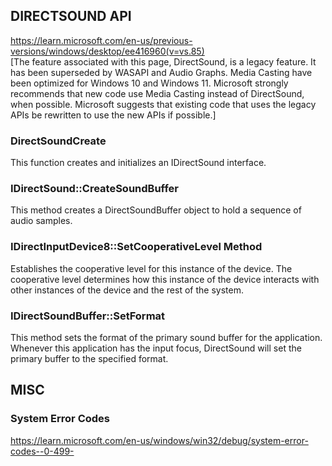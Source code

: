 
## DIRECTSOUND API
https://learn.microsoft.com/en-us/previous-versions/windows/desktop/ee416960(v=vs.85) <br>
[The feature associated with this page, DirectSound, is a legacy feature. It has been superseded by WASAPI and Audio Graphs. Media Casting have been optimized for Windows 10 and Windows 11. Microsoft strongly recommends that new code use Media Casting instead of DirectSound, when possible. Microsoft suggests that existing code that uses the legacy APIs be rewritten to use the new APIs if possible.]

### DirectSoundCreate
This function creates and initializes an IDirectSound interface.

### IDirectSound::CreateSoundBuffer
This method creates a DirectSoundBuffer object to hold a sequence of audio samples.

### IDirectInputDevice8::SetCooperativeLevel Method
Establishes the cooperative level for this instance of the device. The cooperative level determines how this instance of the device interacts with other instances of the device and the rest of the system.

### IDirectSoundBuffer::SetFormat
This method sets the format of the primary sound buffer for the application. Whenever this application has the input focus, DirectSound will set the primary buffer to the specified format.


## MISC
### System Error Codes
https://learn.microsoft.com/en-us/windows/win32/debug/system-error-codes--0-499-
